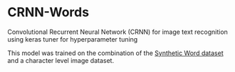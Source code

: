 # CRNN-Words
 Convolutional Recurrent Neural Network (CRNN) for image text recognition using keras tuner for hyperparameter tuning
 
 This model was trained on the combination of the [Synthetic Word dataset](https://www.robots.ox.ac.uk/~vgg/data/text/#sec-synth) and a character level image dataset.
